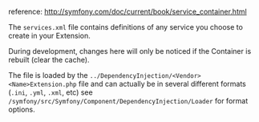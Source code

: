 reference: http://symfony.com/doc/current/book/service_container.html

The `services.xml` file contains definitions of any service you choose to create in your Extension.

During development, changes here will only be noticed if the Container is rebuilt (clear the cache).

The file is loaded by the `../DependencyInjection/<Vendor><Name>Extension.php` file and can actually be in several
different formats (`.ini`, `.yml`, `.xml`, etc) see `/symfony/src/Symfony/Component/DependencyInjection/Loader`
for format options.
